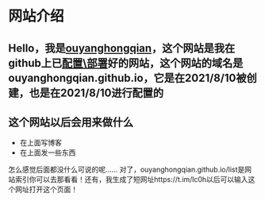 # 网站介绍
## Hello，我是<u>ouyanghongqian</u>，这个网站是我在github上已<u>配置\部署</u>好的网站，这个网站的域名是ouyanghongqian.github.io，它是在2021/8/10被创建，也是在2021/8/10进行配置的
## 这个网站以后会用来做什么
- 在上面写博客
- 在上面发一些东西

怎么感觉后面都没什么可说的呢......
对了，ouyanghongqian.github.io/list是网站索引你可以去那看看！还有，我生成了短网址https://t.im/lc0h以后可以输入这个网址打开这个页面！
